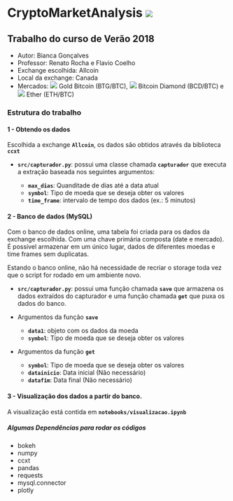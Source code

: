 # CryptoMarketAnalysis  ![](https://www.allcoin.com/Content/image/allcoin_logo02.png)
## Trabalho do curso de Verão 2018 

  - Autor: Bianca Gonçalves
  - Professor: Renato Rocha e Flavio Coelho
  - Exchange escolhida: Allcoin
  - Local da exchange: Canada
  - Mercados: ![](https://o56yv98bm.qnssl.com/coin_BTG.png?imageView2/2/w/19) Gold Bitcoin (BTG/BTC), ![](https://o56yv98bm.qnssl.com/coin_BCD.png?imageView2/2/w/19) Bitcoin Diamond (BCD/BTC) e ![](https://o56yv98bm.qnssl.com/coin_ETH.png?imageView2/2/w/19) Ether (ETH/BTC)


### Estrutura do trabalho
 

#### 1 -  Obtendo os dados 
       
Escolhida a exchange **`Allcoin`**, os dados são obtidos através da biblioteca **`ccxt`**

  - **`src/capturador.py`**: possui uma classe chamada **`capturador`** que executa a extração baseada nos seguintes argumentos: 
   
    - **`max_dias`**: Quanditade de dias até a data atual
    - **`symbol`**: Tipo de moeda que se deseja obter os valores
    - **`time_frame`**: intervalo de tempo dos dados (ex.: 5 minutos)


#### 2 -  Banco de dados (MySQL) 

Com o banco de dados online, uma tabela foi criada para os dados da exchange escolhida. Com uma chave primária composta (date e mercado). É possível armazenar em um único lugar, dados de diferentes moedas e time frames sem duplicatas. 

Estando o banco online, não há necessidade de recriar o storage toda vez que o script for rodado em um ambiente novo. 

  - **`src/capturador.py`**: possui uma função chamada **`save`** que armazena os dados extraídos do capturador e uma função chamada **`get`** que puxa os dados do banco. 
  - Argumentos da função **`save`**
    
    - **`data1`**: objeto com os dados da moeda
    - **`symbol`**: Tipo de moeda que se deseja obter os valores
    
  - Argumentos da função **`get`**
    - **`symbol`**: Tipo de moeda que se deseja obter os valores
    - **`datainicio`**: Data inicial (Não necessário)
    - **`datafim`**: Data final (Não necessário)


#### 3 - Visualização dos dados a partir do banco. 
  
A visualização está contida em **`notebooks/visualizacao.ipynb`**


##### Algumas Dependências para rodar os códigos

  - bokeh
  - numpy
  - ccxt
  - pandas
  - requests
  - mysql.connector
  - plotly

